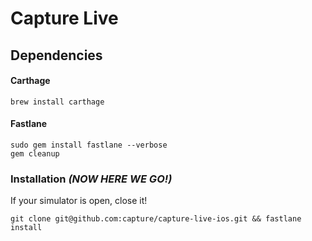 Capture Live
================
## Dependencies
#### Carthage
````
brew install carthage
````
#### Fastlane
````
sudo gem install fastlane --verbose
gem cleanup

````

### Installation *(NOW HERE WE GO!)*
If your simulator is open, close it!   

````
git clone git@github.com:capture/capture-live-ios.git && fastlane install
````